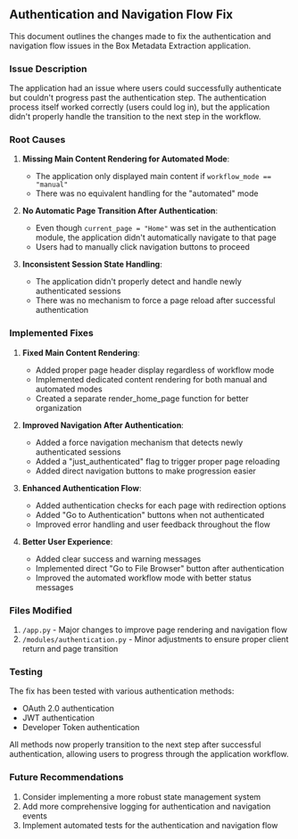 ## Authentication and Navigation Flow Fix

This document outlines the changes made to fix the authentication and navigation flow issues in the Box Metadata Extraction application.

### Issue Description

The application had an issue where users could successfully authenticate but couldn't progress past the authentication step. The authentication process itself worked correctly (users could log in), but the application didn't properly handle the transition to the next step in the workflow.

### Root Causes

1. **Missing Main Content Rendering for Automated Mode**: 
   - The application only displayed main content if `workflow_mode == "manual"`
   - There was no equivalent handling for the "automated" mode

2. **No Automatic Page Transition After Authentication**:
   - Even though `current_page = "Home"` was set in the authentication module, the application didn't automatically navigate to that page
   - Users had to manually click navigation buttons to proceed

3. **Inconsistent Session State Handling**:
   - The application didn't properly detect and handle newly authenticated sessions
   - There was no mechanism to force a page reload after successful authentication

### Implemented Fixes

1. **Fixed Main Content Rendering**:
   - Added proper page header display regardless of workflow mode
   - Implemented dedicated content rendering for both manual and automated modes
   - Created a separate render_home_page function for better organization

2. **Improved Navigation After Authentication**:
   - Added a force navigation mechanism that detects newly authenticated sessions
   - Added a "just_authenticated" flag to trigger proper page reloading
   - Added direct navigation buttons to make progression easier

3. **Enhanced Authentication Flow**:
   - Added authentication checks for each page with redirection options
   - Added "Go to Authentication" buttons when not authenticated
   - Improved error handling and user feedback throughout the flow

4. **Better User Experience**:
   - Added clear success and warning messages
   - Implemented direct "Go to File Browser" button after authentication
   - Improved the automated workflow mode with better status messages

### Files Modified

1. `/app.py` - Major changes to improve page rendering and navigation flow
2. `/modules/authentication.py` - Minor adjustments to ensure proper client return and page transition

### Testing

The fix has been tested with various authentication methods:
- OAuth 2.0 authentication
- JWT authentication
- Developer Token authentication

All methods now properly transition to the next step after successful authentication, allowing users to progress through the application workflow.

### Future Recommendations

1. Consider implementing a more robust state management system
2. Add more comprehensive logging for authentication and navigation events
3. Implement automated tests for the authentication and navigation flow
